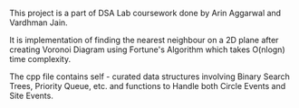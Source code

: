 This project is a part of DSA Lab coursework done by Arin Aggarwal and Vardhman Jain.

It is implementation of finding the nearest neighbour on a 2D plane after creating Voronoi Diagram using Fortune's Algorithm which takes O(nlogn) time complexity.

The cpp file contains self - curated data structures involving Binary Search Trees, Priority Queue, etc. and functions to Handle both Circle Events and Site Events.
